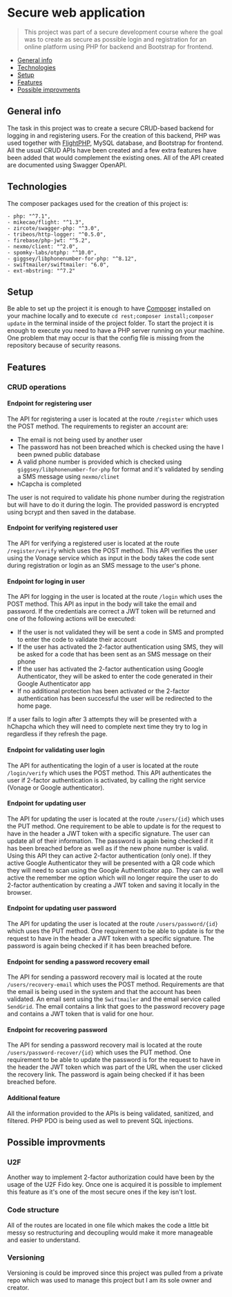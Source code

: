 # Secure web application

> This project was part of a secure development course where the goal was to create as secure as possible login and registration for an online platform using PHP for backend and Bootstrap for frontend.

- [General info](#general-info)
- [Technologies](#technologies)
- [Setup](#setup)
- [Features](#features)
- [Possible improvments](#possible-improvments)

## General info

The task in this project was to create a secure CRUD-based backend for logging in and registering users. For the creation of this backend, PHP was used together with [FlightPHP](https://flightphp.com/), MySQL database, and Bootstrap for frontend. All the usual CRUD APIs have been created and a few extra features have been added that would complement the existing ones. All of the API created are documented using Swagger OpenAPI.

## Technologies

The composer packages used for the creation of this project is:

    - php: "^7.1",
    - mikecao/flight: "^1.3",
    - zircote/swagger-php: "^3.0",
    - tribeos/http-logger: "^0.5.0",
    - firebase/php-jwt: "^5.2",
    - nexmo/client: "^2.0",
    - spomky-labs/otphp: "^10.0",
    - giggsey/libphonenumber-for-php: "^8.12",
    - swiftmailer/swiftmailer: "6.0",
    - ext-mbstring: "^7.2"

## Setup

Be able to set up the project it is enough to have [Composer](https://getcomposer.org/) installed on your machine locally and to execute `cd rest;composer install;composer update` in the terminal inside of the project folder. To start the project it is enough to execute you need to have a PHP server running on your machine. One problem that may occur is that the config file is missing from the repository because of security reasons.

## Features

### CRUD operations

#### Endpoint for registering user

The API for registering a user is located at the route `/register` which uses the POST method. The requirements to register an account are:

- The email is not being used by another user
- The password has not been breached which is checked using the have I been pwned public database
- A valid phone number is provided which is checked using `giggsey/libphonenumber-for-php` for format and it's validated by sending a SMS message using `nexmo/clinet`
- hCapcha is completed

The user is not required to validate his phone number during the registration but will have to do it during the login. The provided password is encrypted using bcrypt and then saved in the database.

#### Endpoint for verifying registered user

The API for verifying a registered user is located at the route `/register/verify` which uses the POST method. This API verifies the user using the Vonage service which as input in the body takes the code sent during registration or login as an SMS message to the user's phone.

#### Endpoint for loging in user

The API for logging in the user is located at the route `/login` which uses the POST method. This API as input in the body will take the email and password. If the credentials are correct a JWT token will be returned and one of the following actions will be executed:

- If the user is not validated they will be sent a code in SMS and prompted to enter the code to validate their account
- If the user has activated the 2-factor authentication using SMS, they will be asked for a code that has been sent as an SMS message on their phone
- If the user has activated the 2-factor authentication using Google Authenticator, they will be asked to enter the code generated in their Google Authenticator app
- If no additional protection has been activated or the 2-factor authentication has been successful the user will be redirected to the home page.

If a user fails to login after 3 attempts they will be presented with a hChapcha which they will need to complete next time they try to log in regardless if they refresh the page.

#### Endpoint for validating user login

The API for authenticating the login of a user is located at the route `/login/verify` which uses the POST method. This API authenticates the user if 2-factor authentication is activated, by calling the right service (Vonage or Google authenticator).

#### Endpoint for updating user

The API for updating the user is located at the route `/users/{id}` which uses the PUT method. One requirement to be able to update is for the request to have in the header a JWT token with a specific signature. The user can update all of their information. The password is again being checked if it has been breached before as well as if the new phone number is valid. Using this API they can active 2-factor authentication (only one). If they active Google Authenticator they will be presented with a QR code which they will need to scan using the Google Authenticator app. They can as well active the remember me option which will no longer require the user to do 2-factor authentication by creating a JWT token and saving it locally in the browser.

#### Endpoint for updating user password

The API for updating the user is located at the route `/users/password/{id}` which uses the PUT method. One requirement to be able to update is for the request to have in the header a JWT token with a specific signature. The password is again being checked if it has been breached before.

#### Endpoint for sending a password recovery email

The API for sending a password recovery mail is located at the route `/users/recovery-email` which uses the POST method. Requirements are that the email is being used in the system and that the account has been validated. An email sent using the `Swiftmailer` and the email service called `SendGrid`. The email contains a link that goes to the password recovery page and contains a JWT token that is valid for one hour.

#### Endpoint for recovering password

The API for sending a password recovery mail is located at the route `/users/password-recover/{id}` which uses the PUT method. One requirement to be able to update the password is for the request to have in the header the JWT token which was part of the URL when the user clicked the recovery link. The password is again being checked if it has been breached before.

#### Additional feature

All the information provided to the APIs is being validated, sanitized, and filtered. PHP PDO is being used as well to prevent SQL injections.

## Possible improvments

### U2F

Another way to implement 2-factor authorization could have been by the usage of the U2F Fido key. Once one is acquired it is possible to implement this feature as it's one of the most secure ones if the key isn't lost.

### Code structure

All of the routes are located in one file which makes the code a little bit messy so restructuring and decoupling would make it more manageable and easier to understand.

### Versioning

Versioning is could be improved since this project was pulled from a private repo which was used to manage this project but I am its sole owner and creator.
